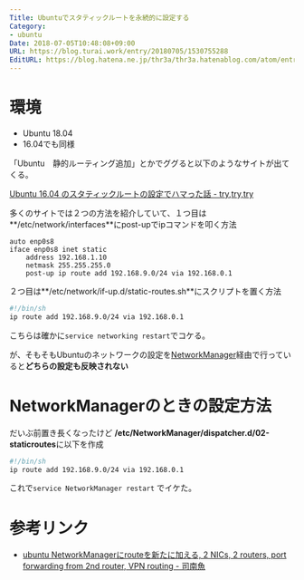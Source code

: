 ```yaml
---
Title: Ubuntuでスタティックルートを永続的に設定する
Category:
- ubuntu
Date: 2018-07-05T10:48:08+09:00
URL: https://blog.turai.work/entry/20180705/1530755288
EditURL: https://blog.hatena.ne.jp/thr3a/thr3a.hatenablog.com/atom/entry/10257846132598210505
---
```


# 環境

- Ubuntu 18.04
 - 16.04でも同様


「Ubuntu　静的ルーティング追加」とかでググると以下のようなサイトが出てくる。

[Ubuntu 16.04 のスタティックルートの設定でハマった話 - try,try,try](http://com1.hatenablog.jp/entry/2018/04/14/232747)

多くのサイトでは２つの方法を紹介していて、１つ目は**/etc/network/interfaces**にpost-upでipコマンドを叩く方法

```
auto enp0s8
iface enp0s8 inet static
    address 192.168.1.10
    netmask 255.255.255.0
    post-up ip route add 192.168.9.0/24 via 192.168.0.1
```

２つ目は**/etc/network/if-up.d/static-routes.sh**にスクリプトを置く方法

```sh
#!/bin/sh
ip route add 192.168.9.0/24 via 192.168.0.1
```

こちらは確かに`service networking restart`でコケる。

が、そもそもUbuntuのネットワークの設定を[NetworkManager](https://help.ubuntu.com/community/NetworkManager)経由で行っていると**どちらの設定も反映されない**

# NetworkManagerのときの設定方法

だいぶ前置き長くなったけど **/etc/NetworkManager/dispatcher.d/02-staticroutes**に以下を作成

```sh
#!/bin/sh
ip route add 192.168.9.0/24 via 192.168.0.1
```

これで`service NetworkManager restart` でイケた。

#  参考リンク

- [ubuntu NetworkManagerにrouteを新たに加える, 2 NICs, 2 routers, port forwarding from 2nd router, VPN routing - 司南魚](http://d.hatena.ne.jp/johnyuan2000/20130603/1370241863)

